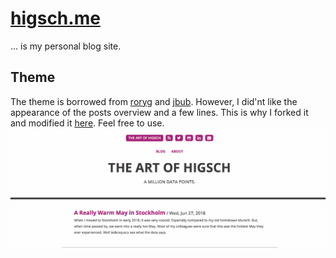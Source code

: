 # [higsch.me](http://www.higsch.me)
... is my personal blog site.

## Theme
The theme is borrowed from [roryg](https://github.com/roryg) and [jbub](https://github.com/jbub). However, I did'nt like the appearance of the posts overview and a few lines. This is why I forked it and modified it [here](https://github.com/mtstahl/ghostwriter). Feel free to use.
![screenshot](https://raw.githubusercontent.com/mtstahl/ghostwriter/master/screenshot.png)
